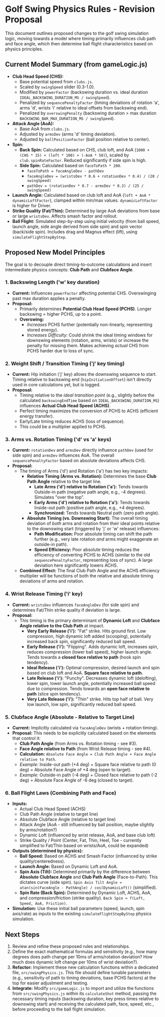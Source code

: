 # Golf Swing Physics Rules - Revision Proposal

This document outlines proposed changes to the golf swing simulation logic, moving towards a model where timing primarily influences club path and face angle, which then determine ball flight characteristics based on physics principles.

## Current Model Summary (from gameLogic.js)

*   **Club Head Speed (CHS):**
    *   Base potential speed from `clubs.js`.
    *   Scaled by `swingSpeed` slider (0.3-1.0).
    *   Modified by `powerFactor` (backswing duration vs. ideal duration `IDEAL_BACKSWING_DURATION_MS / swingSpeed`).
    *   Penalized by `sequencePenaltyFactor` (timing deviations of rotation 'a', arms 'd', wrists 'i' relative to ideal offsets from backswing end).
    *   Penalized by `overswingPenalty` (backswing duration > max duration `BACKSWING_BAR_MAX_DURATION_MS / swingSpeed`).
*   **Attack Angle (AoA):**
    *   Base AoA from `clubs.js`.
    *   Adjusted by `armsDev` (arms 'd' timing deviation).
    *   Adjusted by `ballPositionFactor` (ball position relative to center).
*   **Spin:**
    *   **Back Spin:** Calculated based on CHS, club loft, and AoA (`1000 + (CHS * 15) + (loft * 100) + (-AoA * 50)`), scaled by `club.spinRateFactor`. Reduced significantly if side spin is high.
    *   **Side Spin:** Calculated based on `faceToPath * 200`.
        *   `faceToPath = faceAngleDev - pathDev`
        *   `faceAngleDev = (wristsDev * 0.6 + rotationDev * 0.4) / (20 / swingSpeed)`
        *   `pathDev = (rotationDev * 0.7 - armsDev * 0.3) / (25 / swingSpeed)`
*   **Launch Angle:** Calculated based on club loft and AoA (`loft + AoA * dynamicLoftFactor`), clamped within min/max values. `dynamicLoftFactor` is higher for Driver.
*   **Strike Quality (Fat/Thin):** Determined by large AoA deviations from base or large `wristsDev`. Affects smash factor and rollout.
*   **Ball Flight:** Simulated step-by-step using initial velocity (from ball speed, launch angle, side angle derived from side spin) and spin vector (back/side spin). Includes drag and Magnus effect (lift), using `simulateFlightStepByStep`.

## Proposed New Model Principles

The goal is to decouple direct timing-to-outcome calculations and insert intermediate physics concepts: **Club Path** and **Clubface Angle**.

### 1. Backswing Length ('w' key duration)

*   **Current:** Influences `powerFactor` affecting potential CHS. Overswinging past max duration applies a penalty.
*   **Proposal:**
    *   Primarily determines **Potential Club Head Speed (PCHS)**. Longer backswing = higher PCHS, up to a point.
    *   **Overswing:**
        *   *Increases* PCHS further (potentially non-linearly, representing stored energy).
        *   *Increases Difficulty:* Could shrink the ideal timing windows for downswing elements (rotation, arms, wrists) or increase the penalty for missing them. Makes achieving *actual* CHS from PCHS harder due to loss of sync.

### 2. Weight Shift / Transition Timing ('j' key timing)

*   **Current:** Hip initiation ('j' key) allows the downswing sequence to start. Timing relative to backswing end (`hipInitiationOffset`) isn't directly used in core calculations yet, but is logged.
*   **Proposal:**
    *   Timing relative to the *ideal transition point* (e.g., slightly before the calculated `backswingEndTime` based on `IDEAL_BACKSWING_DURATION_MS`) influences **Actual Club Head Speed (ACHS)**.
    *   Perfect timing maximizes the conversion of PCHS to ACHS (efficient energy transfer).
    *   Early/Late timing reduces ACHS (loss of sequence).
    *   This could be a multiplier applied to PCHS.

### 3. Arms vs. Rotation Timing ('d' vs 'a' keys)

*   **Current:** `rotationDev` and `armsDev` directly influence `pathDev` (used for side spin) and `armsDev` influences AoA. The overall `sequencePenaltyFactor` based on absolute deviations affects CHS.
*   **Proposal:**
    *   The timing of Arms ('d') and Rotation ('a') has two key impacts:
        *   **Relative Timing (Arms vs. Rotation):** Determines the base **Club Path Angle** relative to the target line.
            *   **Late Arms ('d') relative to Rotation ('a'):** Tends towards Outside-in path (negative path angle, e.g., -4 degrees). Simulates "over the top".
            *   **Early Arms ('d') relative to Rotation ('a'):** Tends towards Inside-out path (positive path angle, e.g., +4 degrees).
            *   **Synchronized:** Tends towards Neutral path (zero path angle).
        *   **Absolute Timing (vs. Downswing Start):** The overall timing deviation of *both* arms and rotation from their ideal points relative to the downswing start (triggered by 'j' or 'w' release) influences:
            *   **Path Modification:** Poor absolute timing can shift the path further (e.g., very late rotation *and* arms might exaggerate an outside-in path).
            *   **Speed Efficiency:** Poor absolute timing reduces the efficiency of converting PCHS to ACHS (similar to the old `sequencePenaltyFactor`, representing loss of sync). A large deviation here significantly lowers ACHS.
    *   **Combined Effect:** The final Club Path Angle and the ACHS efficiency multiplier will be functions of both the relative and absolute timing deviations of arms and rotation.

### 4. Wrist Release Timing ('i' key)

*   **Current:** `wristsDev` influences `faceAngleDev` (for side spin) and determines Fat/Thin strike quality if deviation is large.
*   **Proposal:**
    *   This timing is the primary determinant of **Dynamic Loft** and **Clubface Angle relative to the Club Path** at impact.
        *   **Very Early Release ('i'):** "Fat" strike. Hits ground first. Low compression, high dynamic loft added (scooping), potentially increased back spin, significantly reduced ball speed.
        *   **Early Release ('i'):** "Flipping". Adds dynamic loft, increases spin, reduces compression (lower ball speed), higher launch angle. Tends towards a **closed face relative to path** (hook spin tendency).
        *   **Ideal Release ('i'):** Optimal compression, desired launch and spin based on club loft and AoA. **Square face relative to path**.
        *   **Late Release ('i'):** "Punchy". Decreases dynamic loft (delofting), lower spin, lower launch angle, potentially increased ball speed due to compression. Tends towards an **open face relative to path** (slice spin tendency).
        *   **Very Late Release ('i'):** "Thin" strike. Hits top half of ball. Very low launch, low spin, significantly reduced ball speed.

### 5. Clubface Angle (Absolute - Relative to Target Line)

*   **Current:** Implicitly calculated via `faceAngleDev` (wrists + rotation timing).
*   **Proposal:** This needs to be explicitly calculated based on the elements that control it:
    *   **Club Path Angle** (from Arms vs. Rotation timing - see #3).
    *   **Face Angle relative to Path** (from Wrist Release timing - see #4).
    *   **Calculation:** `Absolute Face Angle = Club Path Angle + Face Angle relative to Path`.
    *   *Example:* Inside-out path (+4 deg) + Square face relative to path (0 deg) = Absolute Face Angle of +4 deg (open to target).
    *   *Example:* Outside-in path (-4 deg) + Closed face relative to path (-2 deg) = Absolute Face Angle of -6 deg (closed to target).

### 6. Ball Flight Laws (Combining Path and Face)

*   **Inputs:**
    *   Actual Club Head Speed (ACHS)
    *   Club Path Angle (relative to target line)
    *   Absolute Clubface Angle (relative to target line)
    *   Attack Angle (AoA - still influenced by ball position, maybe slightly by arms/rotation?)
    *   Dynamic Loft (influenced by wrist release, AoA, and base club loft)
    *   Strike Quality / Point (Center, Fat, Thin, Heel, Toe - currently simplified to Fat/Thin based on wrists/AoA, could be expanded)
*   **Outputs (determined by physics):**
    *   **Ball Speed:** Based on ACHS and Smash Factor (influenced by strike quality/centeredness).
    *   **Launch Angle:** Based on Dynamic Loft and AoA.
    *   **Spin Axis (Tilt):** Determined primarily by the difference between **Absolute Clubface Angle** and **Club Path Angle** (Face-to-Path). This dictates curve (side spin). `Spin Axis Tilt Angle ≈ atan(sin(FaceAngle - PathAngle) / cos(DynamicLoft))` (simplified).
    *   **Spin Rate (Back Spin):** Determined by Dynamic Loft, ACHS, AoA, and compression/friction (strike quality). `Back Spin ≈ f(Loft, Speed, AoA, Friction)`.
*   **Simulation:** Use these initial ball parameters (speed, launch, spin axis/rate) as inputs to the existing `simulateFlightStepByStep` physics simulation.

## Next Steps

1.  Review and refine these proposed rules and relationships.
2.  Define the exact mathematical formulas and sensitivity (e.g., how many degrees does path change per 10ms of arms/rotation deviation? How much does dynamic loft change per 10ms of wrist deviation?).
3.  **Refactor:** Implement these new calculation functions within a dedicated file, `src/swingPhysics.js`. This file should define tunable parameters (e.g., sensitivity of path to timing deviations, base PCHS factors) at the top for easier adjustment and testing.
4.  **Integrate:** Modify `src/gameLogic.js` to import and utilize the functions from `src/swingPhysics.js` within its `calculateShot` method, passing the necessary timing inputs (backswing duration, key press times relative to downswing start) and receiving the calculated path, face, speed, etc., before proceeding to the ball flight simulation.
